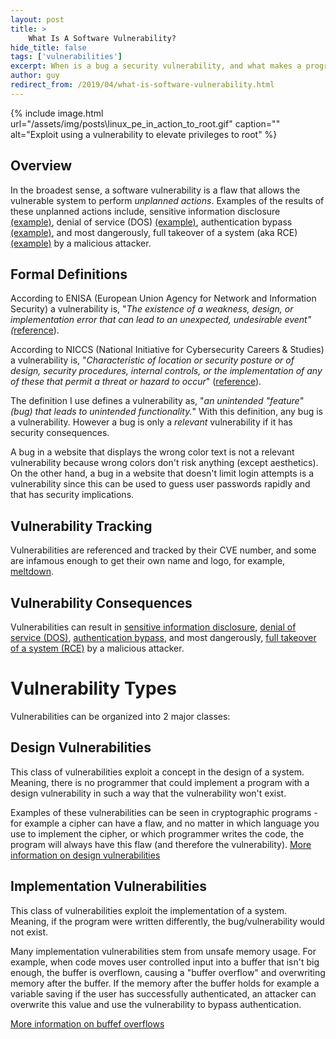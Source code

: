```yaml
---
layout: post
title: >
    What Is A Software Vulnerability?
hide_title: false
tags: ['vulnerabilities']
excerpt: When is a bug a security vulnerability, and what makes a program vulnerable? This is the foundation of vulnerability research.
author: guy
redirect_from: /2019/04/what-is-software-vulnerability.html
---
```


{% include image.html url="/assets/img/posts\linux_pe_in_action_to_root.gif" caption="" alt="Exploit using a vulnerability to elevate privileges to root" %}

## Overview

In the broadest sense, a software  vulnerability is a flaw that allows the vulnerable system to perform  *unplanned actions*. Examples of the results of these unplanned actions include, sensitive information disclosure [\(example\)](https://nvd.nist.gov/vuln/detail/CVE-2019-0588), denial of service \(DOS\) [\(example\)](https://tools.cisco.com/security/center/content/CiscoSecurityAdvisory/cisco-sa-20181107-vsms-dos), authentication bypass [\(example\)](https://nvd.nist.gov/vuln/detail/CVE-2018-17153), and most dangerously, full takeover of a system \(aka RCE\) [\(example\)](https://docs.microsoft.com/en-us/security-updates/securitybulletins/2015/ms15-093) by a malicious attacker. 
## Formal Definitions
According to ENISA \(European Union Agency for Network and Information Security\) a vulnerability is, "*The existence of a weakness, design, or implementation error that can lead to an unexpected, undesirable event" \(*[reference](https://www.enisa.europa.eu/topics/threat-risk-management/risk-management/current-risk/risk-management-inventory/glossary#G52)\).

According to NICCS \(National Initiative for Cybersecurity Careers & Studies\) a vulnerability is, "*Characteristic of location or security posture or of design, security  procedures, internal controls, or the implementation of any of these  that permit a threat or hazard to occur*" \([reference](https://niccs.us-cert.gov/about-niccs/glossary#V)\).

The definition I use defines a vulnerability as, "*an unintended "feature" (bug) that leads to unintended functionality.*" With this definition, any bug is a vulnerability. However a bug is only a *relevant* vulnerability if it has security consequences.

A bug in a website that displays the wrong color text is not a relevant vulnerability because wrong colors don't risk anything (except aesthetics). On the other hand, a bug in a website that doesn't limit login attempts is a vulnerability since this can be used to guess user passwords rapidly and that has security implications. 
## Vulnerability Tracking
Vulnerabilities are referenced and tracked by their CVE number, and some are infamous enough to get their own name and logo, for example, [meltdown](https://en.wikipedia.org/wiki/Meltdown_(security_vulnerability)). 
## Vulnerability Consequences 
Vulnerabilities can result in [sensitive information disclosure](https://nvd.nist.gov/vuln/detail/CVE-2019-0588), [denial of service \(DOS\)](https://tools.cisco.com/security/center/content/CiscoSecurityAdvisory/cisco-sa-20181107-vsms-dos), [authentication bypass](https://nvd.nist.gov/vuln/detail/CVE-2018-17153), and most dangerously, [full takeover of a system \(RCE\)](https://docs.microsoft.com/en-us/security-updates/securitybulletins/2015/ms15-093) by a malicious attacker. 
# Vulnerability Types
Vulnerabilities can be organized into 2 major classes:
## Design Vulnerabilities
This class of vulnerabilities exploit a concept in the design of a system. Meaning, there is no programmer that could implement a program with a design vulnerability in such a way that the vulnerability won't exist.

Examples of these vulnerabilities can be seen in cryptographic programs \- for example a cipher can have a flaw, and no matter in which language you use to implement the cipher, or which programmer writes the code, the program will always have this flaw \(and therefore the vulnerability\). 
[More information on design vulnerabilities](https://www.infosecurity-magazine.com/opinions/design-vulnerabilities-hide-you/)
## Implementation Vulnerabilities
This class of vulnerabilities exploit the implementation of a system. Meaning, if the program were written differently, the bug/vulnerability would not exist. 

Many implementation vulnerabilities stem from unsafe memory usage. For example, when code moves user controlled input into a buffer that isn't big enough, the buffer is overflown, causing a "buffer overflow" and overwriting memory after the buffer. If the memory after the buffer holds for example a variable saving if the user has successfully authenticated, an attacker can overwrite this value and use the vulnerability to bypass authentication. 

[More information on buffef overflows](https://www.enisa.europa.eu/topics/csirts-in-europe/glossary/buffer-overflow)
